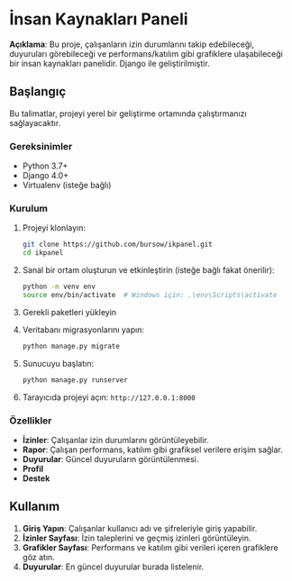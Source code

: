 # İnsan Kaynakları Paneli

**Açıklama**: Bu proje, çalışanların izin durumlarını takip edebileceği, duyuruları görebileceği ve performans/katılım gibi grafiklere ulaşabileceği bir insan kaynakları panelidir. Django ile geliştirilmiştir.

## Başlangıç

Bu talimatlar, projeyi yerel bir geliştirme ortamında çalıştırmanızı sağlayacaktır.

### Gereksinimler

- Python 3.7+
- Django 4.0+
- Virtualenv (isteğe bağlı)

### Kurulum

1. Projeyi klonlayın:

    ```bash
    git clone https://github.com/bursow/ikpanel.git
    cd ikpanel
    ```

2. Sanal bir ortam oluşturun ve etkinleştirin (isteğe bağlı fakat önerilir):

    ```bash
    python -m venv env
    source env/bin/activate  # Windows için: .\env\Scripts\activate
    ```

3. Gerekli paketleri yükleyin

4. Veritabanı migrasyonlarını yapın:

    ```bash
    python manage.py migrate
    ```

5. Sunucuyu başlatın:

    ```bash
    python manage.py runserver
    ```

6. Tarayıcıda projeyi açın: `http://127.0.0.1:8000`

### Özellikler

- **İzinler**: Çalışanlar izin durumlarını görüntüleyebilir.
- **Rapor**: Çalışan performans, katılım gibi grafiksel verilere erişim sağlar.
- **Duyurular**: Güncel duyuruların görüntülenmesi.
- **Profil**
- **Destek**

## Kullanım

1. **Giriş Yapın**: Çalışanlar kullanıcı adı ve şifreleriyle giriş yapabilir.
2. **İzinler Sayfası**: İzin taleplerini ve geçmiş izinleri görüntüleyin.
3. **Grafikler Sayfası**: Performans ve katılım gibi verileri içeren grafiklere göz atın.
4. **Duyurular**: En güncel duyurular burada listelenir.

